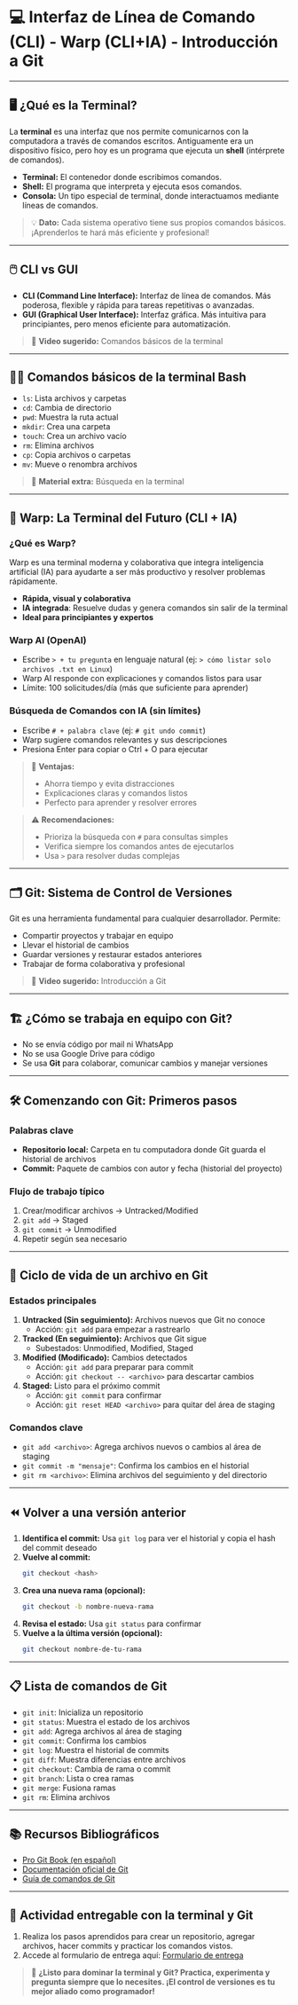 # 💻 Interfaz de Línea de Comando (CLI) - Warp (CLI+IA) - Introducción a Git

---

## 🖥️ ¿Qué es la Terminal?
La **terminal** es una interfaz que nos permite comunicarnos con la computadora a través de comandos escritos. Antiguamente era un dispositivo físico, pero hoy es un programa que ejecuta un **shell** (intérprete de comandos).

- **Terminal:** El contenedor donde escribimos comandos.
- **Shell:** El programa que interpreta y ejecuta esos comandos.
- **Consola:** Un tipo especial de terminal, donde interactuamos mediante líneas de comandos.

> 💡 **Dato:** Cada sistema operativo tiene sus propios comandos básicos. ¡Aprenderlos te hará más eficiente y profesional!

---

## 🖱️ CLI vs GUI
- **CLI (Command Line Interface):** Interfaz de línea de comandos. Más poderosa, flexible y rápida para tareas repetitivas o avanzadas.
- **GUI (Graphical User Interface):** Interfaz gráfica. Más intuitiva para principiantes, pero menos eficiente para automatización.

> 🎥 **Video sugerido:** Comandos básicos de la terminal

---

## 🧑‍💻 Comandos básicos de la terminal Bash
- `ls`: Lista archivos y carpetas
- `cd`: Cambia de directorio
- `pwd`: Muestra la ruta actual
- `mkdir`: Crea una carpeta
- `touch`: Crea un archivo vacío
- `rm`: Elimina archivos
- `cp`: Copia archivos o carpetas
- `mv`: Mueve o renombra archivos

> 🔎 **Material extra:** Búsqueda en la terminal

---

## 🚀 Warp: La Terminal del Futuro (CLI + IA)

### ¿Qué es Warp?
Warp es una terminal moderna y colaborativa que integra inteligencia artificial (IA) para ayudarte a ser más productivo y resolver problemas rápidamente.

- **Rápida, visual y colaborativa**
- **IA integrada**: Resuelve dudas y genera comandos sin salir de la terminal
- **Ideal para principiantes y expertos**

### Warp AI (OpenAI)
- Escribe `> + tu pregunta` en lenguaje natural (ej: `> cómo listar solo archivos .txt en Linux`)
- Warp AI responde con explicaciones y comandos listos para usar
- Límite: 100 solicitudes/día (más que suficiente para aprender)

### Búsqueda de Comandos con IA (sin límites)
- Escribe `# + palabra clave` (ej: `# git undo commit`)
- Warp sugiere comandos relevantes y sus descripciones
- Presiona Enter para copiar o Ctrl + O para ejecutar

> 🧠 **Ventajas:**
> - Ahorra tiempo y evita distracciones
> - Explicaciones claras y comandos listos
> - Perfecto para aprender y resolver errores

> ⚠️ **Recomendaciones:**
> - Prioriza la búsqueda con `#` para consultas simples
> - Verifica siempre los comandos antes de ejecutarlos
> - Usa `>` para resolver dudas complejas

---

## 🗂️ Git: Sistema de Control de Versiones
Git es una herramienta fundamental para cualquier desarrollador. Permite:
- Compartir proyectos y trabajar en equipo
- Llevar el historial de cambios
- Guardar versiones y restaurar estados anteriores
- Trabajar de forma colaborativa y profesional

> 🎥 **Video sugerido:** Introducción a Git

---

## 🏗️ ¿Cómo se trabaja en equipo con Git?
- No se envía código por mail ni WhatsApp
- No se usa Google Drive para código
- Se usa **Git** para colaborar, comunicar cambios y manejar versiones

---

## 🛠️ Comenzando con Git: Primeros pasos

### Palabras clave
- **Repositorio local:** Carpeta en tu computadora donde Git guarda el historial de archivos
- **Commit:** Paquete de cambios con autor y fecha (historial del proyecto)

### Flujo de trabajo típico
1. Crear/modificar archivos → Untracked/Modified
2. `git add` → Staged
3. `git commit` → Unmodified
4. Repetir según sea necesario

---

## 🔄 Ciclo de vida de un archivo en Git

### Estados principales
1. **Untracked (Sin seguimiento):** Archivos nuevos que Git no conoce
   - Acción: `git add` para empezar a rastrearlo
2. **Tracked (En seguimiento):** Archivos que Git sigue
   - Subestados: Unmodified, Modified, Staged
3. **Modified (Modificado):** Cambios detectados
   - Acción: `git add` para preparar para commit
   - Acción: `git checkout -- <archivo>` para descartar cambios
4. **Staged:** Listo para el próximo commit
   - Acción: `git commit` para confirmar
   - Acción: `git reset HEAD <archivo>` para quitar del área de staging

### Comandos clave
- `git add <archivo>`: Agrega archivos nuevos o cambios al área de staging
- `git commit -m "mensaje"`: Confirma los cambios en el historial
- `git rm <archivo>`: Elimina archivos del seguimiento y del directorio

---

## ⏪ Volver a una versión anterior
1. **Identifica el commit:** Usa `git log` para ver el historial y copia el hash del commit deseado
2. **Vuelve al commit:**
   ```bash
   git checkout <hash>
   ```
3. **Crea una nueva rama (opcional):**
   ```bash
   git checkout -b nombre-nueva-rama
   ```
4. **Revisa el estado:** Usa `git status` para confirmar
5. **Vuelve a la última versión (opcional):**
   ```bash
   git checkout nombre-de-tu-rama
   ```

---

## 📋 Lista de comandos de Git
- `git init`: Inicializa un repositorio
- `git status`: Muestra el estado de los archivos
- `git add`: Agrega archivos al área de staging
- `git commit`: Confirma los cambios
- `git log`: Muestra el historial de commits
- `git diff`: Muestra diferencias entre archivos
- `git checkout`: Cambia de rama o commit
- `git branch`: Lista o crea ramas
- `git merge`: Fusiona ramas
- `git rm`: Elimina archivos

---

## 📚 Recursos Bibliográficos
- [Pro Git Book (en español)](https://git-scm.com/book/es/v2)
- [Documentación oficial de Git](https://git-scm.com/doc)
- [Guía de comandos de Git](https://education.github.com/git-cheat-sheet-education.pdf)

---

## 📝 Actividad entregable con la terminal y Git
1. Realiza los pasos aprendidos para crear un repositorio, agregar archivos, hacer commits y practicar los comandos vistos.
2. Accede al formulario de entrega aquí: [Formulario de entrega](https://forms.gle/AC2UyUmLWq1uhWn99)

> 💬 **¿Listo para dominar la terminal y Git? Practica, experimenta y pregunta siempre que lo necesites. ¡El control de versiones es tu mejor aliado como programador!**


